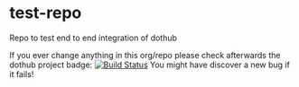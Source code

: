 # test-repo
Repo to test end to end integration of dothub

If you ever change anything in this org/repo please check afterwards the dothub project badge: [![Build Status](https://travis-ci.org/Mariocj89/dothub.svg?branch=master)](https://travis-ci.org/Mariocj89/dothub)
You might have discover a new bug if it fails!
